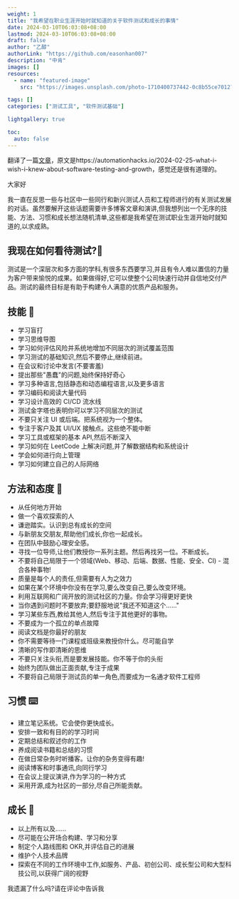 ```yaml
---
weight: 1
title: "我希望在职业生涯开始时就知道的关于软件测试和成长的事情"
date: 2024-03-10T06:03:08+08:00
lastmod: 2024-03-10T06:03:08+08:00
draft: false
author: "乙醇"
authorLink: "https://github.com/easonhan007"
description: "中肯"
images: []
resources:
  - name: "featured-image"
    src: "https://images.unsplash.com/photo-1710400737442-0c8b55ce7012?w=300"

tags: []
categories: ["测试工具", "软件测试基础"]

lightgallery: true

toc:
  auto: false
---
```


翻译了一篇[文章](https://automationhacks.io/2024-02-25-what-i-wish-i-knew-about-software-testing-and-growth)，原文是https://automationhacks.io/2024-02-25-what-i-wish-i-knew-about-software-testing-and-growth，感觉还是很有道理的。

大家好

我一直在反思一些与社区中一些同行和新兴测试人员和工程师进行的有关测试发展的对话。虽然要解开这些话题需要许多博客文章和演讲,但我想列出一个无序的技能、方法、习惯和成长想法随机清单,这些都是我希望在测试职业生涯开始时就知道的,以求成熟。

## 我现在如何看待测试?🤔

测试是一个深层次和多方面的学科,有很多东西要学习,并且有令人难以置信的力量为客户带来愉悦的成果。如果做得好,它可以使整个公司快速行动并自信地交付产品。测试的最终目标是有助于构建令人满意的优质产品和服务。

## 技能 🤹

- 学习盲打
- 学习思维导图
- 学习如何评估风险并系统地增加不同层次的测试覆盖范围
- 学习测试的基础知识,然后不要停止,继续前进。
- 在会议和讨论中发言(不要害羞)
- 提出那些"愚蠢"的问题,始终保持好奇心
- 学习多种语言,包括静态和动态编程语言,以及更多语言
- 学习编码和阅读大量代码
- 学习设计高效的 CI/CD 流水线
- 测试金字塔也表明你可以学习不同层次的测试
- 不要只关注 UI 或后端。把系统视为一个整体。
- 专注于客户及其 UI/UX 接触点。这些绝不能中断
- 学习工具或框架的基本 API,然后不断深入
- 学习如何在 LeetCode 上解决问题,并了解数据结构和系统设计
- 学会如何进行向上管理
- 学习如何建立自己的人际网络

## 方法和态度 🙂

- 从任何地方开始
- 做一个喜欢探索的人
- 谦逊踏实。认识到总有成长的空间
- 与新朋友交朋友,帮助他们成长,你也一起成长。
- 在团队中鼓励心理安全感。
- 寻找一位导师,让他们教授你一系列主题。然后再找另一位。不断成长。
- 不要将自己局限于一个领域(Web、移动、后端、数据、性能、安全、CI) - 混合各种事物!
- 质量是每个人的责任,但需要有人为之效力
- 如果在某个环境中你没有在学习,要么改变自己,要么改变环境。
- 利用互联网和广阔开放的测试社区的力量。你会学习得更好更快
- 当你遇到问题时不要放弃;要舒服地说"我还不知道这个......"
- 学习某些东西,教给其他人,然后专注于其他更好的事物。
- 不要成为一个孤立的单点故障
- 阅读文档是你最好的朋友
- 你不需要等待一门课程或班级来教授你什么。尽可能自学
- 清晰的写作即清晰的思维
- 不要只关注头衔,而是要发展技能。你不等于你的头衔
- 始终为团队做出正面贡献,专注于成果
- 不要将自己局限于测试员的单一角色,而要成为一名通才软件工程师

## 习惯 ⌨️

- 建立笔记系统。它会使你更快成长。
- 安排一致和有目的的学习时间
- 定期总结和叙述你的工作
- 养成阅读书籍和总结的习惯
- 在做日常杂务时听播客。让你的杂务变得有趣!
- 阅读博客和时事通讯,向同行学习
- 在会议上提议演讲,作为学习的一种方式
- 采用开源,成为社区的一部分,尽自己所能贡献。

## 成长 🌱

- 以上所有以及......
- 尽可能在公开场合构建、学习和分享
- 制定个人路线图和 OKR,并评估自己的进展
- 维护个人技术品牌
- 探索在不同的工作环境中工作,如服务、产品、初创公司、成长型公司和大型科技公司,以获得广阔的视野

我遗漏了什么吗?请在评论中告诉我
